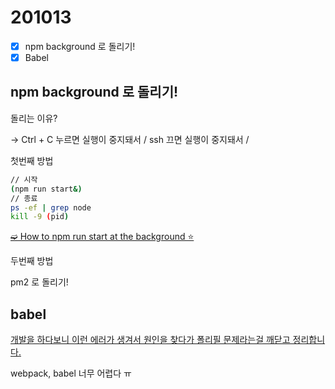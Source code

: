# 201013

- [x]  npm background 로 돌리기!
- [x]  Babel

## npm background 로 돌리기!

돌리는 이유? 

→ Ctrl + C 누르면 실행이 중지돼서 / ssh 끄면 실행이 중지돼서 / 

첫번째 방법 

```bash
// 시작 
(npm run start&)
// 종료 
ps -ef | grep node
kill -9 (pid)
```

[➫ How to npm run start at the background ⭐️](https://medium.com/idomongodb/how-to-npm-run-start-at-the-background-%EF%B8%8F-64ddda7c1f1)

두번째 방법 

pm2 로 돌리기! 

## babel

[개발을 하다보니 이런 에러가 생겨서 원인을 찾다가 폴리필 문제라는걸 깨닫고 정리합니다.](https://medium.com/@simsimjae/%EA%B0%9C%EB%B0%9C%EC%9D%84-%ED%95%98%EB%8B%A4%EB%B3%B4%EB%8B%88-%EC%9D%B4%EB%9F%B0-%EC%97%90%EB%9F%AC%EA%B0%80-%EC%83%9D%EA%B2%A8%EC%84%9C-%EC%9B%90%EC%9D%B8%EC%9D%84-%EC%B0%BE%EB%8B%A4%EA%B0%80-%ED%8F%B4%EB%A6%AC%ED%95%84-%EB%AC%B8%EC%A0%9C%EB%9D%BC%EB%8A%94%EA%B1%B8-%EA%B9%A8%EB%8B%AB%EA%B3%A0-%EC%A0%95%EB%A6%AC%ED%95%A9%EB%8B%88%EB%8B%A4-217a207f8181)

webpack, babel 너무 어렵다 ㅠ